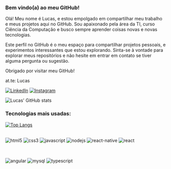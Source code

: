 ### Bem vindo(a) ao meu GitHub!

Olá! Meu nome é Lucas, e estou empolgado em compartilhar meu trabalho e meus projetos aqui no GitHub. Sou apaixonado pela área da TI, curso Ciência da Computação e busco sempre aprender coisas novas e novas tecnologias.

Este perfil no GitHub é o meu espaço para compartilhar projetos pessoais, e experimentos interessantes que estou explorando. Sinta-se à vontade para explorar meus repositórios e não hesite em entrar em contato se tiver alguma pergunta ou sugestão.

Obrigado por visitar meu GitHub!

at.te: Lucas

[![LinkedIn](https://img.shields.io/badge/LinkedIn-0077B5?style=for-the-badge&logo=linkedin&logoColor=white)](https://www.linkedin.com/in/lucas-lobo-776745260/) [![Instagram](https://img.shields.io/badge/Instagram-E4405F?style=for-the-badge&logo=instagram&logoColor=white)](https://www.instagram.com/lucaslobo_94/)

![Lucas' GitHub stats](https://github-readme-stats.vercel.app/api?username=Llobo9403&show_icons=true&theme=vue-dark)

### Tecnologias mais usadas:

[![Top Langs](https://github-readme-stats.vercel.app/api/top-langs/?username=Llobo9403)](https://github.com/Llobo9403/github-readme-stats)

<div style="display: inline_block"><br/>
<img align="center" alt="html5"src="https://img.shields.io/badge/HTML5-E34F26?style=for-the-badge&logo=html5&logoColor=white">
<img align="center" alt="css3"src="https://img.shields.io/badge/CSS3-1572B6?style=for-the-badge&logo=css3&logoColor=white">
<img align="center" alt="javascript"src="https://img.shields.io/badge/JavaScript-F7DF1E?style=for-the-badge&logo=javascript&logoColor=black">
<img align="center" alt="nodejs"src="https://img.shields.io/badge/Node.js-43853D?style=for-the-badge&logo=node.js&logoColor=white">
<img align="center" alt="react-native"src="https://img.shields.io/badge/React_Native-20232A?style=for-the-badge&logo=react&logoColor=61DAFB">
<img align="center" alt="react"src="https://img.shields.io/badge/React-20232A?style=for-the-badge&logo=react&logoColor=61DAFB">
  <P><br></P>
<img align="center" alt="angular"src="https://img.shields.io/badge/Angular-DD0031?style=for-the-badge&logo=angular&logoColor=white">
<img align="center" alt="mysql"src="https://img.shields.io/badge/MySQL-00000F?style=for-the-badge&logo=mysql&logoColor=white">
<img align="center" alt="typescript"src="https://img.shields.io/badge/TypeScript-007ACC?style=for-the-badge&logo=typescript&logoColor=white">
</div>
